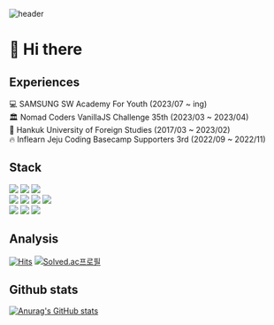 
![header](https://capsule-render.vercel.app/api?type=soft&color=00AA54&height=200&section=header&text=Hi!%20I'm%20righthun&fontSize=60&animation=scaleIn)

# 👋 Hi there
<!-- **Blog:** [**티스토리 블로그**](https://codingfromtoday.tistory.com/) <br> -->
<!-- **Notion:** [**주니어 프론트 성장 공간, 프성공**](https://www.notion.so/righthun/dd055ee9f54445e89cd84d755071f7bd) -->

## Experiences
💻 SAMSUNG SW Academy For Youth (2023/07 ~ ing) <br/>
🏛️ Nomad Coders VanillaJS Challenge 35th (2023/03 ~ 2023/04) <br/>
🏫 Hankuk University of Foreign Studies (2017/03 ~ 2023/02) <br/>
🔥 Inflearn Jeju Coding Basecamp Supporters 3rd (2022/09 ~ 2022/11) <br/>


## Stack
<div>
<img src="https://img.shields.io/badge/HTML5-E34F26?style=flat&logo=HTML5&logoColor=white" />
<img src="https://img.shields.io/badge/CSS3-1572B6?style=flat&logo=CSS3&logoColor=white" />
<img src="https://img.shields.io/badge/Tailwind CSS-06B6D4?style=flat&logo=Tailwind CSS&logoColor=white"/>
<br/>
<img src="https://img.shields.io/badge/React-61DAFB?style=flat&logo=React&logoColor=white"/>
<img src="https://img.shields.io/badge/JavaScript-F7DF1E?style=flat&logo=JavaScript&logoColor=white" />
<img src="https://img.shields.io/badge/TypeScript-3178C6?style=flat&logo=TypeScript&logoColor=white" />
<img src="https://img.shields.io/badge/Next.js-000000?style=flat&logo=Next.js&logoColor=white"/>
<br/>
<img src="https://img.shields.io/badge/Java-007396?style=flat&logo=Java&logoColor=white" />
<img src="https://img.shields.io/badge/Spring-6DB33F?style=flat&logo=Spring&logoColor=white" />
<img src="https://img.shields.io/badge/MySQL-4479A1?style=flat&logo=MySQL&logoColor=white" />
<br/>



<!--
<img src="https://img.shields.io/badge/React Query-FF4154?style=flat&logo=React Query&logoColor=white"/>
<img src="https://img.shields.io/badge/Vue.js-4FC08D?style=flat&logo=Vue.js&logoColor=white"/>
-->

 
<div>

## Analysis
[![Hits](https://hits.seeyoufarm.com/api/count/incr/badge.svg?url=https%3A%2F%2Fgithub.com%2Frighthunkwon&count_bg=%2300AA54&title_bg=%23555555&icon=&icon_color=%23E7E7E7&title=hits&edge_flat=false)](https://hits.seeyoufarm.com)
[![Solved.ac프로필](http://mazassumnida.wtf/api/mini/generate_badge?boj=dhtmxk8134)](https://solved.ac/dhtmxk8134)
	
<!--
## Top Langs
[![Top Langs](https://github-readme-stats.vercel.app/api/top-langs/?username=righthunkwon)](https://github.com/righthunkwon/github-readme-stats)
-->

## Github stats
[![Anurag's GitHub stats](https://github-readme-stats.vercel.app/api?username=righthunkwon)](https://github.com/righthunkwon/github-readme-stats)








